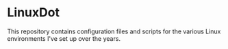 LinuxDot
=========

This repository contains configuration files and scripts for the various Linux environments I've set up over the years.
